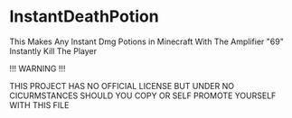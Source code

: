 # InstantDeathPotion
This Makes Any Instant Dmg Potions in Minecraft With The Amplifier "69" Instantly Kill The Player

!!! WARNING !!!

THIS PROJECT HAS NO OFFICIAL LICENSE BUT UNDER NO CICURMSTANCES SHOULD YOU COPY OR SELF PROMOTE YOURSELF WITH THIS FILE
